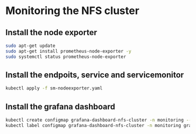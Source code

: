 # Monitoring the NFS cluster

## Install the node exporter

```bash
sudo apt-get update
sudo apt-get install prometheus-node-exporter -y
sudo systemctl status prometheus-node-exporter
```

## Install the endpoits, service and servicemonitor

```bash
kubectl apply -f sm-nodeexporter.yaml
```

## Install the grafana dashboard

```bash
kubectl create configmap grafana-dashboard-nfs-cluster -n monitoring --from-file=grafana-nfs-cluster.json
kubectl label configmap grafana-dashboard-nfs-cluster -n monitoring grafana_dashboard="1"
```
